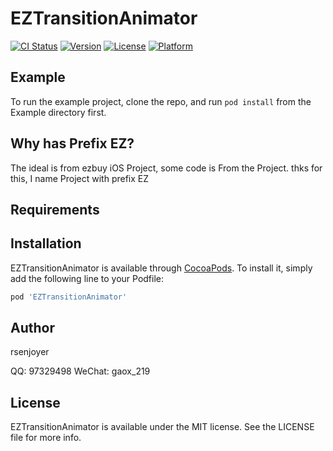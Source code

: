 # EZTransitionAnimator

[![CI Status](https://img.shields.io/travis/gaoxiang/EZTransitionAnimator.svg?style=flat)](https://travis-ci.org/gaoxiang/EZTransitionAnimator)
[![Version](https://img.shields.io/cocoapods/v/EZTransitionAnimator.svg?style=flat)](https://cocoapods.org/pods/EZTransitionAnimator)
[![License](https://img.shields.io/cocoapods/l/EZTransitionAnimator.svg?style=flat)](https://cocoapods.org/pods/EZTransitionAnimator)
[![Platform](https://img.shields.io/cocoapods/p/EZTransitionAnimator.svg?style=flat)](https://cocoapods.org/pods/EZTransitionAnimator)

## Example

To run the example project, clone the repo, and run `pod install` from the Example directory first.

## Why has Prefix EZ?

The ideal is from ezbuy iOS Project, some code is From the Project. thks for this, I name Project with prefix EZ

## Requirements

## Installation

EZTransitionAnimator is available through [CocoaPods](https://cocoapods.org). To install
it, simply add the following line to your Podfile:

```ruby
pod 'EZTransitionAnimator'
```

## Author

rsenjoyer 

QQ: 97329498
WeChat: gaox_219

## License

EZTransitionAnimator is available under the MIT license. See the LICENSE file for more info.
